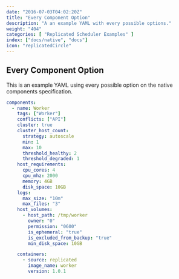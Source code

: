 ```yaml
---
date: "2016-07-03T04:02:20Z"
title: "Every Component Option"
description: "A an example YAML with every possible options."
weight: "404"
categories: [ "Replicated Scheduler Examples" ]
index: ["docs/native", "docs"]
icon: "replicatedCircle"
---
```


## Every Component Option

This is an example YAML using every possible option on the native components specification.

```yaml
components:
  - name: Worker
    tags: ["Worker"]
    conflicts: ["API"]
    cluster: true
    cluster_host_count:
      strategy: autoscale
      min: 1
      max: 10
      threshold_healthy: 2
      threshold_degraded: 1
    host_requirements:
      cpu_cores: 4
      cpu_mhz: 2000
      memory: 4GB
      disk_space: 10GB
    logs:
      max_size: "10m"
      max_files: "3"
    host_volumes:
      - host_path: /tmp/worker
        owner: "0"
        permission: "0600"
        is_ephemeral: "true"
        is_excluded_from_backup: "true"
        min_disk_space: 10GB

    containers:
      - source: replicated
        image_name: worker
        version: 1.0.1
```
